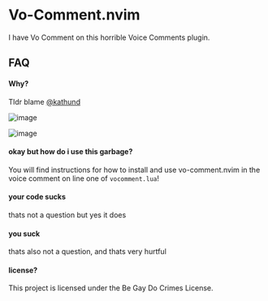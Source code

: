 # Vo-Comment.nvim
I have Vo Comment on this horrible Voice Comments plugin.

## FAQ

#### Why?
Tldr blame [@kathund](https://github.com/kathund)

![image](https://github.com/user-attachments/assets/ce9921da-c6be-49fe-b53d-21bf1fa4a136)

![image](https://github.com/user-attachments/assets/c1c2f2eb-5e41-4d8d-9c95-cae0af90629b)

#### okay but how do i use this garbage?
You will find instructions for how to install and use vo-comment.nvim in the voice comment
on line one of `vocomment.lua`!

#### your code sucks
thats not a question but yes it does

#### you suck
thats also not a question, and thats very hurtful

#### license?

This project is licensed under the Be Gay Do Crimes License.
